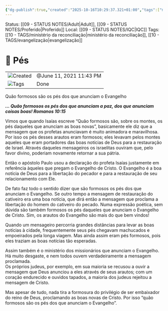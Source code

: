 ```yaml
---
{"dg-publish":true,"created":"2025-10-16T10:29:37.321+01:00","tags":["ministeriodareconciliação"],"message_category":"Evangelização","dg-note-icon":"adult","noteIcon":"adult","permalink":"/05-main-notes-permanent-zettel/pes/","dgPassFrontmatter":true,"updated":"2025-10-22T13:26:09.592+01:00"}
---
```


Status: [[09 - STATUS NOTES/Adult\|Adult]], [[09 - STATUS NOTES/Proferido\|Proferido]]
Local: [[09 - STATUS NOTES/IQC\|IQC]]
Tags: [[10 - TAGS/ministério da reconciliação\|ministério da reconciliação]], [[10 - TAGS/evangelização\|evangelização]]
# 📓 Pés

|   |   |
|---|---|
|![](Dashboard/Attachments/clock_gray%20221.svg)Created|@June 11, 2021 11:43 PM|
|![](Dashboard/Attachments/list_gray%20955.svg)Tags|Done|

Quão formosos são os pés dos que anunciam o Evangelho

  
_**… Quão formosos os pés dos que anunciam a paz, dos que anunciam coisas boas! Romanos 10:15**_

  
Vimos que quando Isaías escreve “Quão formosos são, sobre os montes, os pés daqueles que anunciam as boas novas”, basicamente ele diz que a mensagem que os profetas anunciavam é muito animadora e maravilhosa. Por isso os pés desses arautos eram formosos; eles levavam pelos montes aqueles que eram portadores das boas notícias de Deus para a restauração de Israel. Através daqueles mensageiros os israelitas ouviram que, pelo favor divino, poderiam novamente retornar a sua pátria.

Então o apóstolo Paulo usou a declaração do profeta Isaías justamente em referência àqueles que pregam o Evangelho de Cristo. O Evangelho é a boa notícia de Deus para a libertação do pecador e para a restauração de seu relacionamento com Ele.

De fato faz todo o sentido dizer que são formosos os pés dos que anunciam o Evangelho. Se outro tempo a mensagem de restauração do cativeiro era uma boa notícia, que dirá então a mensagem que proclama a libertação do homem do cativeiro do pecado. Numa expressão poética, sem dúvida são também formosos os pés daqueles que anunciam o Evangelho de Cristo. Sim, os arautos do Evangelho são mais do que bem vindos!

Quando um mensageiro percorria grandes distâncias para levar as boas notícias à cidade, frequentemente seus pés chegavam machucados e empoeirados pela longa viagem. Mas ainda assim eram pés formosos, pois eles traziam as boas notícias tão esperadas.

Assim também é o ministério dos missionários que anunciam o Evangelho. Há muito desgaste, e nem todos ouvem verdadeiramente a mensagem proclamada.  
Os próprios judeus, por exemplo, em sua maioria se recusou a ouvir a mensagem que Deus anunciou a eles através de seus arautos; com um coração endurecido e ouvidos tapados, a maioria dos judeus rejeitou a mensagem de Cristo.

Mas apesar de tudo, nada tira a formosura do privilégio de ser embaixador do reino de Deus, proclamando as boas novas de Cristo. Por isso “quão formosos são os pés dos que anunciam o Evangelho”.